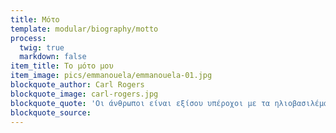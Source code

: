 ```yaml
---
title: Μότο
template: modular/biography/motto
process:
  twig: true
  markdown: false
item_title: Το μότο μου
item_image: pics/emmanouela/emmanouela-01.jpg
blockquote_author: Carl Rogers
blockquote_image: carl-rogers.jpg
blockquote_quote: 'Οι άνθρωποι είναι εξίσου υπέροχοι με τα ηλιοβασιλέματα, αν τους αφήσεις να είναι. Όταν κοιτάζω ένα ηλιοβασίλεμα, δεν πιάνω τον εαυτό μου να λέει "χρειάζεται να απαλύνω λίγο το πορτοκαλί στην δεξιά γωνία", δεν προσπαθώ να ελέγξω ένα ηλιοβασίλεμα. Το παρακολουθώ με δέος καθώς αναδύεται'
blockquote_source:
---
```

